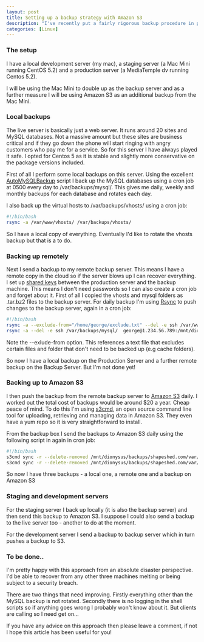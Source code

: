 ```yaml
--- 
layout: post
title: Setting up a backup strategy with Amazon S3
description: "I've recently put a fairly rigorous backup procedure in place for local, staging and production servers. Partly so I don't forget I've written up the process. "
categories: [Linux]
---
```

<h3>The setup</h3>

<p>I have a local development server (my mac), a staging server (a Mac Mini running CentOS 5.2) and a production server (a MediaTemple dv running Centos 5.2).</p>

<p>I will be using the Mac Mini to double up as the backup server and as a further measure I will be using Amazon S3 as an additional backup from the Mac Mini.</p> 


<h3>Local backups</h3>

<p>The live server is basically just a web server. It runs around 20 sites and MySQL databases. Not a massive amount but these sites are business critical and if they go down the phone will start ringing with angry customers who pay me for a service. So for this server I have always played it safe. I opted for Centos 5 as it is stable and slightly more conservative on the package versions included. </p> 

<p>First of all I perform some local backups on this server. Using the excellent <a href="http://sourceforge.net/projects/automysqlbackup/">AutoMySQLBackup</a> script I back up the MySQL databases using a cron job at 0500 every day to /var/backups/mysql/. This gives me daily, weekly and monthly backups for each database and rotates each day. </p>

<p>I also back up the virtual hosts to /var/backups/vhosts/ using a cron job:</p>

``` bash
#!/bin/bash
rsync -a /var/www/vhosts/ /var/backups/vhosts/
```

<p>So I have a local copy of everything. Eventually I'd like to rotate the vhosts backup but that is a to do. </p>

<h3>Backing up remotely</h3>

<p>Next I send a backup to my remote backup server. This means I have a remote copy in the cloud so if the server blows up I can recover everything. I set up <a href="http://shapeshed.com/journal/using_shared_keys_with_ssh_on_centos_5/">shared keys</a> between the production server and the backup machine. This means I don't need passwords so I can also create a cron job and forget about it. First of all I copied the vhosts and mysql folders as .tar.bz2 files to the backup server. For daily backup I'm using <a href="http://samba.anu.edu.au/rsync/">Rsync</a> to push changes to the backup server, again in a cron job:</p>

``` bash
#!/bin/bash
rsync -a --exclude-from="/home/george/exclude.txt" --del -e ssh /var/www/vhosts/  george@1.234.56.789:/mnt/dionysus/backups/shapeshed.com/var/www/vhosts/
rsync -a --del -e ssh /var/backups/mysql/  george@1.234.56.789:/mnt/dionysus/backups/shapeshed.com/var/backups/mysql/
```

<p>Note the --exlude-from option. This references a text file that excludes certain files and folder that don't need to be backed up (e.g cache folders).</p>

<p>So now I have a local backup on the Production Server and a further remote backup on the Backup Server. But I'm not done yet!</p>

<h3>Backing up to Amazon S3</h3>

<p>I then push the backup from the remote backup server to <a href="http://aws.amazon.com/s3/">Amazon S3</a> daily. I worked out the total cost of backups would be around $20 a year. Cheap peace of mind. To do this I'm using <a href="http://s3tools.org/s3cmd">s3cmd</a>, an open source command line tool for uploading, retrieving and managing data in Amazon S3. They even have a yum repo so it is very straightforward to install. </p>

<p>From the backup box I send the backups to Amazon S3 daily using the following script in again in cron job:</p>

``` bash
#!/bin/bash
s3cmd sync -r --delete-removed /mnt/dionysus/backups/shapeshed.com/var/backups/mysql/ s3://shapeshed.com/var/backups/mysql/
s3cmd sync -r --delete-removed /mnt/dionysus/backups/shapeshed.com/var/www/vhosts/ s3://shapeshed.com/var/www/vhosts/
```

<p>So now I have three backups - a local one, a remote one and a backup on Amazon S3</p>

<h3>Staging and development servers</h3>

<p>For the staging server I back up locally (it is also the backup server) and then send this backup to Amazon S3. I suppose I could also send a backup to the live server too - another to do at the moment. </p>

<p>For the development server I send a backup to backup server which in turn pushes a backup to S3.</p>

<h3>To be done..</h3>

<p>I'm pretty happy with this approach from an absolute disaster perspective. I'd be able to recover from any other three machines melting or being subject to a security breach.</p>

<p>There are two things that need improving. Firstly everything other than the MySQL backup is not rotated. Secondly there is no logging in the shell scripts so if anything goes wrong I probably won't know about it. But clients are calling so I need get on...</p>

<p>If you have any advice on this approach then please leave a comment, if not I hope this article has been useful for you!</p> 
